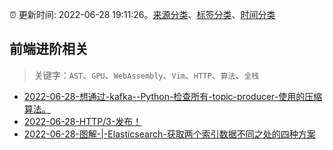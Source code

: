 :alarm_clock: 更新时间: 2022-06-28 19:11:26。[来源分类](../README.md)、[标签分类](../TAGS.md)、[时间分类](../TIMELINE.md)

## 前端进阶相关


> 关键字：`AST`、`GPU`、`WebAssembly`、`Vim`、`HTTP`、`算法`、`全栈`



- [2022-06-28-想通过-kafka--Python-检查所有-topic-producer-使用的压缩算法。](https://www.v2ex.com/t/862791) 
- [2022-06-28-HTTP/3-发布！](https://toutiao.io/k/x84l82k) 
- [2022-06-28-图解-|-Elasticsearch-获取两个索引数据不同之处的四种方案](https://toutiao.io/k/2fr94xp) 